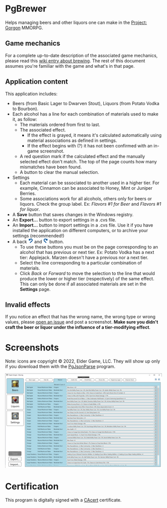 # PgBrewer

Helps managing beers and other liquors one can make in the [Project: Gorgon](https://projectgorgon.com/) MMORPG.

## Game mechanics

For a complete up-to-date description of the associated game mechanics, please read this [wiki entry about brewing](http://wiki.projectgorgon.com/wiki/Brewing). The rest of this document assumes you're familiar with the game and what's in that page.

## Application content

This application includes:

* Beers (from Basic Lager to Dwarven Stout), Liquors (from Potato Vodka to Bourbon).
* Each alcohol has a line for each combination of materials used to make it, as follow:
  + The materials ordered from first to last.
  + The associated effect.
    + If the effect is grayed, it means it's calculated automatically using material associations as defined in settings.
	+ If the effect begins with (?) it has not been confirmed with an in-game screenshot.
  + A red question mark if the calculated effect and the manually selected effect don't match. The top of the page counts how many mismatches have been found.
  + A button to clear the manual selection.
* Settings
  + Each material can be sssociated to another used in a higher tier. For example, Cinnamon can be associated to Honey, Mint or Juniper Berries.
  + Some associations work for all alcohols, others only for beers or liquors. Check the group label. Ex: *Flavors #1 for Beer* and *Flavors #1 for liquor*.
* A **Save** button that saves changes in the Windows registry.
* An **Export...** button to export settings in a .cvs file.
* An **Import...** button to import settings in a .cvs file. Use it if you have installed the application on different computers, or to archive your settings (recommended!)
* A back ![Back](/PgBrewer/Resources/Undo.png?raw=true "Back button") and ![Forward](/PgBrewer/Resources/Redo.png?raw=true "Forward button") button.
  + To use these buttons you must be on the page corresponding to an alcohol that has previous or next tier. Ex: Potato Vodka has a next tier: Applejack. Marzen doesn't have a previous nor a next tier.
  + Select the line corresponding to a particular combination of materials.
  + Click *Back* or *Forward* to move the selection to the line that would produce the lower or higher tier (respectively) of the same effect. This can only be done if all associated materials are set in the **Settings** page.

## Invalid effects

If you notice an effect that has the wrong name, the wrong type or wrong values, please [open an issue](https://github.com/dlebansais/PgBrewer/issues) and post a screenshot. **Make sure you didn't craft the beer or liquor under the influence of a tier-modifying effect**.

# Screenshots

Note: icons are copyright © 2022, Elder Game, LLC. They will show up only if you download them with the [PgJsonParse](https://github.com/dlebansais/PgJsonParse) program.

![Main Screen](/Screenshots/MainScreen.png?raw=true "The app main screen")

# Certification

This program is digitally signed with a [CAcert](https://www.cacert.org/) certificate.

